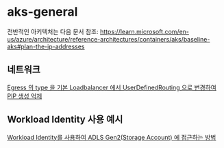 
# aks-general
전반적인 아키텍처는 다음 문서 참조: https://learn.microsoft.com/en-us/azure/architecture/reference-architectures/containers/aks/baseline-aks#plan-the-ip-addresses


## 네트워크
[Egress 의 type 을 기본 Loadbalancer 에서 UserDefinedRouting 으로 변경하여 PIP 생성 억제](./outboundtype.md)

## Workload Identity 사용 예시
[Workload Identity를 사용하여 ADLS Gen2(Storage Account) 에 접근하는 방법 ](./workload-id.md)